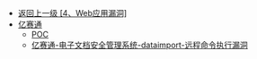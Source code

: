 - [返回上一级 [4、Web应用漏洞]](/4、Web应用漏洞)
- [亿赛通](/4、Web应用漏洞/亿赛通/)
  - [POC](/4、Web应用漏洞/亿赛通/POC/)
  - [亿赛通-电子文档安全管理系统-dataimport-远程命令执行漏洞](/4、Web应用漏洞/亿赛通/亿赛通-电子文档安全管理系统-dataimport-远程命令执行漏洞.md)
